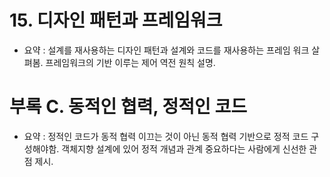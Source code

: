 # 15. 디자인 패턴과 프레임워크
* 요약 : 설계를 재사용하는 디자인 패턴과 설계와 코드를 재사용하는 프레임 워크 살펴봄.
         프레임워크의 기반 이루는 제어 역전 원칙 설명.

# 부록 C. 동적인 협력, 정적인 코드
* 요약 : 정적인 코드가 동적 협력 이끄는 것이 아닌 동적 협력 기반으로 정적 코드 구성해야함.
         객체지향 설계에 있어 정적 개념과 관계 중요하다는 사람에게 신선한 관점 제시.
